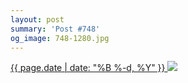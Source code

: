 ```yaml
---
layout: post
summary: 'Post #748'
og_image: 748-1280.jpg
---
```


<p>
 <time>
  <a href="/748">
   {{ page.date | date: "%B %-d, %Y" }}
  </a>
 </time>
 <a href="/748">
  <img data-taken="4/28/2018" sizes="(min-width: 700px) 50vw, calc(100vw - 2rem)" src="{{ site.assets_url }}/748-640.jpg" srcset="{{ site.assets_url }}/748-320.jpg 320w, {{ site.assets_url }}/748-640.jpg 640w, {{ site.assets_url }}/748-960.jpg 960w, {{ site.assets_url }}/748-1280.jpg 1280w"/>
 </a>
</p>
